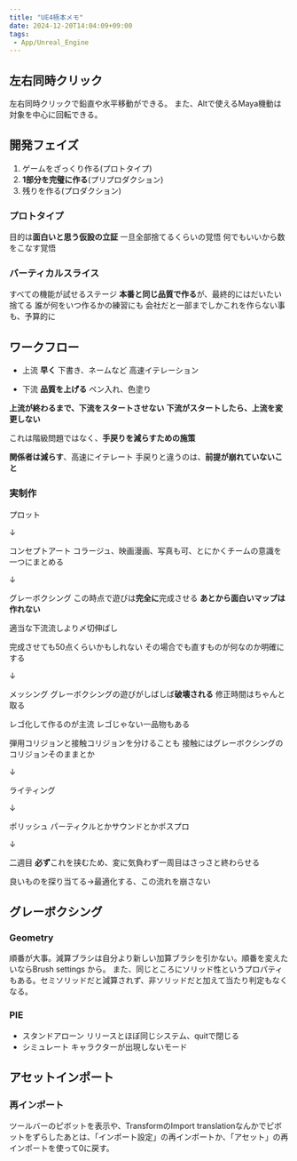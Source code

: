 ```yaml
---
title: "UE4極本メモ"
date: 2024-12-20T14:04:09+09:00
tags:
 - App/Unreal_Engine
---
```


## 左右同時クリック
左右同時クリックで鉛直や水平移動ができる。
また、Altで使えるMaya機動は対象を中心に回転できる。

## 開発フェイズ
1. ゲームをざっくり作る(プロトタイプ)
2. **1部分を完璧に作る**(プリプロダクション)
3. 残りを作る(プロダクション)

### プロトタイプ
目的は**面白いと思う仮設の立証**
一旦全部捨てるくらいの覚悟
何でもいいから数をこなす覚悟

### バーティカルスライス
すべての機能が試せるステージ
**本番と同じ品質で作る**が、最終的にはだいたい捨てる
誰が何をいつ作るかの練習にも
会社だと一部までしかこれを作らない事も、予算的に

## ワークフロー
- 上流
	**早く**
	下書き、ネームなど
	高速イテレーション

- 下流
	**品質を上げる**
	ペン入れ、色塗り

**上流が終わるまで、下流をスタートさせない**
**下流がスタートしたら、上流を変更しない**

これは階級問題ではなく、**手戻りを減らすための施策**

**関係者は減らす**、高速にイテレート
手戻りと違うのは、**前提が崩れていないこと**


### 実制作
プロット

↓

コンセプトアート
コラージュ、映画漫画、写真も可、とにかくチームの意識を一つにまとめる

↓

グレーボクシング
この時点で遊びは**完全に**完成させる
**あとから面白いマップは作れない**

適当な下流流しより〆切伸ばし

完成させても50点くらいかもしれない
その場合でも直すものが何なのか明確にする

↓

メッシング
グレーボクシングの遊びがしばしば**破壊される**
修正時間はちゃんと取る

レゴ化して作るのが主流
レゴじゃない一品物もある

弾用コリジョンと接触コリジョンを分けることも
接触にはグレーボクシングのコリジョンそのままとか

↓

ライティング

↓

ポリッシュ
パーティクルとかサウンドとかポスプロ

↓

二週目
**必ず**これを挟むため、変に気負わず一周目はさっさと終わらせる


良いものを探り当てる→最適化する、この流れを崩さない

## グレーボクシング
### Geometry
順番が大事。減算ブラシは自分より新しい加算ブラシを引かない。順番を変えたいならBrush settings から。
また、同じところにソリッド性というプロパティもある。セミソリッドだと減算されず、非ソリッドだと加えて当たり判定もなくなる。

### PIE
- スタンドアローン
	リリースとほぼ同じシステム、quitで閉じる
- シミュレート
	キャラクターが出現しないモード

## アセットインポート
### 再インポート
ツールバーのピボットを表示や、TransformのImport translationなんかでピボットをずらしたあとは、「インポート設定」の再インポートか、「アセット」の再インポートを使って0に戻す。